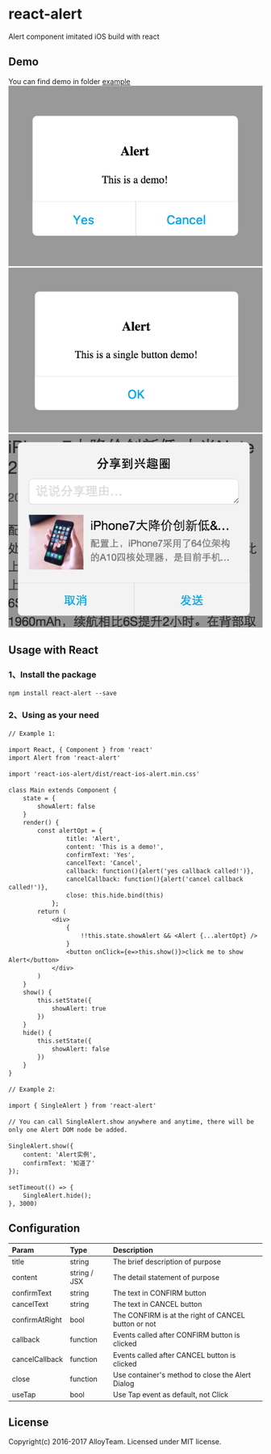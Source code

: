 # react-alert
Alert component imitated iOS build with react

## Demo
You can find demo in folder [example](https://github.com/Caesor/react-alert/examples)
![demo1](./demo1.png)
![demo2](./demo2.png)
![demo3](./demo3.png)

## Usage with React

### 1、Install the package
`npm install react-alert --save`

### 2、Using as your need
```
// Example 1:

import React, { Component } from 'react'
import Alert from 'react-alert'

import 'react-ios-alert/dist/react-ios-alert.min.css'

class Main extends Component {
    state = {
        showAlert: false
    }
    render() {
        const alertOpt = {
                title: 'Alert',
                content: 'This is a demo!',
                confirmText: 'Yes',
                cancelText: 'Cancel',
                callback: function(){alert('yes callback called!')},
                cancelCallback: function(){alert('cancel callback called!')},
                close: this.hide.bind(this)
            };
        return (
            <div>
                {
                    !!this.state.showAlert && <Alert {...alertOpt} />
                }
                <button onClick={e=>this.show()}>click me to show Alert</button>
            </div>
        )
    }
    show() {
        this.setState({
            showAlert: true
        })
    }
    hide() {
        this.setState({
            showAlert: false
        })
    }
}

// Example 2:

import { SingleAlert } from 'react-alert'

// You can call SingleAlert.show anywhere and anytime, there will be only one Alert DOM node be added.

SingleAlert.show({
    content: 'Alert实例',
    confirmText: '知道了'
});

setTimeout(() => {
    SingleAlert.hide();
}, 3000)
```
## Configuration
| Param     | Type     | Description |
| :------------- | :------------- | :------------- |
| title       | string       | The brief description of purpose |
| content       | string / JSX       | The detail statement of purpose |
| confirmText       | string       | The text in CONFIRM button |
| cancelText       | string       | The text in CANCEL button |
| confirmAtRight       | bool       | The CONFIRM is at the right of CANCEL button or not |
| callback       | function       | Events called after CONFIRM button is clicked |
| cancelCallback       | function       | Events called after CANCEL button is clicked |
| close       | function       | Use container's method to close the Alert Dialog |
| useTap  | bool       | Use Tap event as default, not Click |

## License
Copyright(c) 2016-2017 AlloyTeam. Licensed under MIT license.
